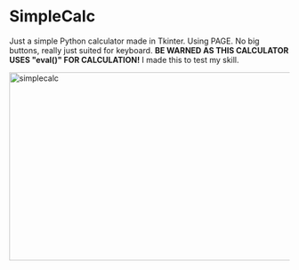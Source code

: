# SimpleCalc
Just a simple Python calculator made in Tkinter.
Using PAGE.
No big buttons, really just suited for keyboard.
**BE WARNED AS THIS CALCULATOR USES "eval()" FOR CALCULATION!**
I made this to test my skill.



<img width="616" height="339" alt="simplecalc" src="https://github.com/user-attachments/assets/8305e2af-73e6-43da-9121-4612f1517fef" />
